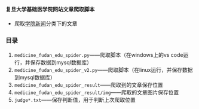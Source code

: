 #### 复旦大学基础医学院网站文章爬取脚本
- 爬取[学院新闻](http://shmc.fudan.edu.cn/news/kexueyanjiu)分类下的文章


### 目录
1. `medicine_fudan_edu_spider.py`——爬取脚本（在windows上的vs code运行，并保存数据到mysql数据库）
2. `medicine_fudan_edu_spider_v2.py`——爬取脚本（在linux运行，并保存数据到mysql数据库）
3. `medicine_fudan_edu_spider_result`——爬取到的文章保存位置
4. `medicine_fudan_edu_spider_result/img`——爬取的文章图片保存位置
5. `judge*.txt`——保存判断值，用于判断上次爬取位置
